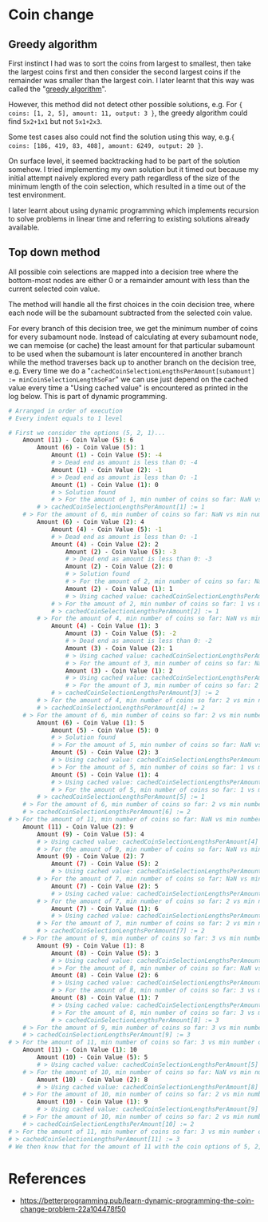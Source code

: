 # Coin change

## Greedy algorithm

First instinct I had was to sort the coins from largest to smallest, then take the largest coins first and then consider the second largest coins if the remainder was smaller than the largest coin. I later learnt that this way was called the "[greedy algorithm](https://encyclopediaofmath.org/index.php?title=Greedy_algorithm)".

However, this method did not detect other possible solutions, e.g. For `{ coins: [1, 2, 5], amount: 11, output: 3 }`, the greedy algorithm could find `5x2+1x1` but not `5x1+2x3`.

Some test cases also could not find the solution using this way, e.g.`{ coins: [186, 419, 83, 408], amount: 6249, output: 20 }`.

On surface level, it seemed backtracking had to be part of the solution somehow. I tried implementing my own solution but it timed out because my initial attempt naively explored every path regardless of the size of the minimum length of the coin selection, which resulted in a time out of the test environment.

I later learnt about using dynamic programming which implements recursion to solve problems in linear time and referring to existing solutions already available.

## Top down method

All possible coin selections are mapped into a decision tree where the bottom-most nodes are either 0 or a remainder amount with less than the current selected coin value.

The method will handle all the first choices
in the coin decision tree, where each node will be the subamount subtracted from the selected coin value.

For every branch of this decision tree, we get the minimum number of coins for every subamount node. Instead of calculating at every subamount node, we can memoise (or cache) the least amount for that particular subamount to be used when the subamount is later encountered in another branch while the method traverses back up to another branch on the decision tree, e.g. Every time we do a "`cachedCoinSelectionLengthsPerAmount[subamount] := minCoinSelectionLengthSoFar`" we can use just depend on the cached value every time a "Using cached value" is encountered as printed in the log below. This is part of dynamic programming.

```bash
# Arranged in order of execution
# Every indent equals to 1 level

# First we consider the options (5, 2, 1)...
    Amount (11) - Coin Value (5): 6
        Amount (6) - Coin Value (5): 1
            Amount (1) - Coin Value (5): -4
            # > Dead end as amount is less than 0: -4
            Amount (1) - Coin Value (2): -1
            # > Dead end as amount is less than 0: -1
            Amount (1) - Coin Value (1): 0
            # > Solution found
            # > For the amount of 1, min number of coins so far: NaN vs min number of coins: 1
        # > cachedCoinSelectionLengthsPerAmount[1] := 1
    # > For the amount of 6, min number of coins so far: NaN vs min number of coins: 2
        Amount (6) - Coin Value (2): 4
            Amount (4) - Coin Value (5): -1
            # > Dead end as amount is less than 0: -1
            Amount (4) - Coin Value (2): 2
                Amount (2) - Coin Value (5): -3
                # > Dead end as amount is less than 0: -3
                Amount (2) - Coin Value (2): 0
                # > Solution found
                # > For the amount of 2, min number of coins so far: NaN vs min number of coins: 1
                Amount (2) - Coin Value (1): 1
                # > Using cached value: cachedCoinSelectionLengthsPerAmount[1] (1)
            # > For the amount of 2, min number of coins so far: 1 vs min number of coins: 2
            # > cachedCoinSelectionLengthsPerAmount[2] := 1
        # > For the amount of 4, min number of coins so far: NaN vs min number of coins: 2
            Amount (4) - Coin Value (1): 3
                Amount (3) - Coin Value (5): -2
                # > Dead end as amount is less than 0: -2
                Amount (3) - Coin Value (2): 1
                # > Using cached value: cachedCoinSelectionLengthsPerAmount[1] (1)
                # > For the amount of 3, min number of coins so far: NaN vs min number of coins: 2
                Amount (3) - Coin Value (1): 2
                # > Using cached value: cachedCoinSelectionLengthsPerAmount[2] (1)
                # > For the amount of 3, min number of coins so far: 2 vs min number of coins: 2
            # > cachedCoinSelectionLengthsPerAmount[3] := 2
        # > For the amount of 4, min number of coins so far: 2 vs min number of coins: 3
        # > cachedCoinSelectionLengthsPerAmount[4] := 2
    # > For the amount of 6, min number of coins so far: 2 vs min number of coins: 3
        Amount (6) - Coin Value (1): 5
            Amount (5) - Coin Value (5): 0
            # > Solution found
            # > For the amount of 5, min number of coins so far: NaN vs min number of coins: 1
            Amount (5) - Coin Value (2): 3
            # > Using cached value: cachedCoinSelectionLengthsPerAmount[3] (2)
            # > For the amount of 5, min number of coins so far: 1 vs min number of coins: 3
            Amount (5) - Coin Value (1): 4
            # > Using cached value: cachedCoinSelectionLengthsPerAmount[4] (2)
            # > For the amount of 5, min number of coins so far: 1 vs min number of coins: 3
        # > cachedCoinSelectionLengthsPerAmount[5] := 1
    # > For the amount of 6, min number of coins so far: 2 vs min number of coins: 2
    # > cachedCoinSelectionLengthsPerAmount[6] := 2
# > For the amount of 11, min number of coins so far: NaN vs min number of coins: 3
    Amount (11) - Coin Value (2): 9
        Amount (9) - Coin Value (5): 4
        # > Using cached value: cachedCoinSelectionLengthsPerAmount[4] (2)
        # > For the amount of 9, min number of coins so far: NaN vs min number of coins: 3
        Amount (9) - Coin Value (2): 7
            Amount (7) - Coin Value (5): 2
            # > Using cached value: cachedCoinSelectionLengthsPerAmount[2] (1)
        # > For the amount of 7, min number of coins so far: NaN vs min number of coins: 2
            Amount (7) - Coin Value (2): 5
            # > Using cached value: cachedCoinSelectionLengthsPerAmount[5] (1)
        # > For the amount of 7, min number of coins so far: 2 vs min number of coins: 2
            Amount (7) - Coin Value (1): 6
            # > Using cached value: cachedCoinSelectionLengthsPerAmount[6] (2)
        # > For the amount of 7, min number of coins so far: 2 vs min number of coins: 3
        # > cachedCoinSelectionLengthsPerAmount[7] := 2
    # > For the amount of 9, min number of coins so far: 3 vs min number of coins: 3
        Amount (9) - Coin Value (1): 8
            Amount (8) - Coin Value (5): 3
            # > Using cached value: cachedCoinSelectionLengthsPerAmount[3] (2)
            # > For the amount of 8, min number of coins so far: NaN vs min number of coins: 3
            Amount (8) - Coin Value (2): 6
            # > Using cached value: cachedCoinSelectionLengthsPerAmount[6] (2)
            # > For the amount of 8, min number of coins so far: 3 vs min number of coins: 3
            Amount (8) - Coin Value (1): 7
            # > Using cached value: cachedCoinSelectionLengthsPerAmount[7] (2)
            # > For the amount of 8, min number of coins so far: 3 vs min number of coins: 3
            # > cachedCoinSelectionLengthsPerAmount[8] := 3
    # > For the amount of 9, min number of coins so far: 3 vs min number of coins: 4
    # > cachedCoinSelectionLengthsPerAmount[9] := 3
# > For the amount of 11, min number of coins so far: 3 vs min number of coins: 4
    Amount (11) - Coin Value (1): 10
        Amount (10) - Coin Value (5): 5
        # > Using cached value: cachedCoinSelectionLengthsPerAmount[5] (1)
    # > For the amount of 10, min number of coins so far: NaN vs min number of coins: 2
        Amount (10) - Coin Value (2): 8
        # > Using cached value: cachedCoinSelectionLengthsPerAmount[8] (3)
    # > For the amount of 10, min number of coins so far: 2 vs min number of coins: 4
        Amount (10) - Coin Value (1): 9
        # > Using cached value: cachedCoinSelectionLengthsPerAmount[9] (3)
    # > For the amount of 10, min number of coins so far: 2 vs min number of coins: 4
    # > cachedCoinSelectionLengthsPerAmount[10] := 2
# > For the amount of 11, min number of coins so far: 3 vs min number of coins: 3
# > cachedCoinSelectionLengthsPerAmount[11] := 3
# We then know that for the amount of 11 with the coin options of 5, 2, 1, the minimum number of coins is 3.

```

# References

- https://betterprogramming.pub/learn-dynamic-programming-the-coin-change-problem-22a104478f50
